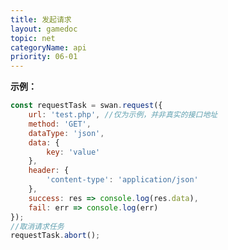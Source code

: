 ```yaml
---
title: 发起请求
layout: gamedoc
topic: net
categoryName: api
priority: 06-01
---
```


<!-- md game/api/net/_requestContext/abort.md -->
<!-- md game/api/net/_requestContext/request.md -->
<!-- md game/api/net/_requestContext/RequestTask.md -->


**示例：**

```js
const requestTask = swan.request({
    url: 'test.php', //仅为示例，并非真实的接口地址
    method: 'GET',
    dataType: 'json',
    data: {
        key: 'value'
    },
    header: {
        'content-type': 'application/json'
    },
    success: res => console.log(res.data),
    fail: err => console.log(err)
});
//取消请求任务
requestTask.abort();
```